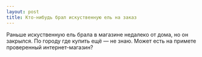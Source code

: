 ```yaml
---
layout: post 
title: Кто-нибудь брал искуственную ель на заказ 
--- 
```

Раньше искуственную ель брала в магазине недалеко от дома, но он закрылся. По городу где купить ещё — не знаю. Может есть на примете проверенный интернет-магазин?